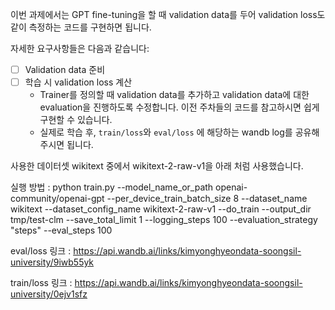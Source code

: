 이번 과제에서는 GPT fine-tuning을 할 때 validation data를 두어 validation loss도 같이 측정하는 코드를 구현하면 됩니다. 

자세한 요구사항들은 다음과 같습니다:

- [ ]  Validation data 준비
- [ ]  학습 시 validation loss 계산
    - Trainer를 정의할 때 validation data를 추가하고 validation data에 대한 evaluation을 진행하도록 수정합니다. 이전 주차들의 코드를 참고하시면 쉽게 구현할 수 있습니다.
    - 실제로 학습 후, `train/loss`와 `eval/loss` 에 해당하는 wandb log를 공유해주시면 됩니다.

사용한 데이터셋 wikitext 중에서 wikitext-2-raw-v1을 아래 처럼 사용했습니다.

실행 방법 :  python train.py --model_name_or_path openai-community/openai-gpt --per_device_train_batch_size 8 --dataset_name wikitext --dataset_config_name wikitext-2-raw-v1 --do_train --output_dir tmp/test-clm --save_total_limit 1 --logging_steps 100 --evaluation_strategy "steps" --eval_steps 100

eval/loss 링크 : https://api.wandb.ai/links/kimyonghyeondata-soongsil-university/9iwb55yk

train/loss 링크 : https://api.wandb.ai/links/kimyonghyeondata-soongsil-university/0ejv1sfz

